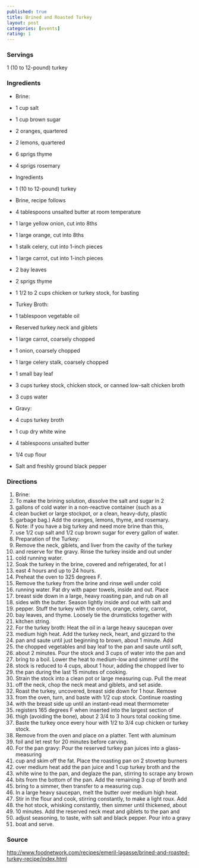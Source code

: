 ```yaml
---
published: true
title: Brined and Roasted Turkey
layout: post
categories: [events]
rating: 1
---
```

### Servings
1 (10 to 12-pound) turkey

### Ingredients
- Brine:
- 1 cup salt
- 1 cup brown sugar
- 2 oranges, quartered
- 2 lemons, quartered
- 6 sprigs thyme
- 4 sprigs rosemary

- Ingredients
- 1 (10 to 12-pound) turkey
- Brine, recipe follows
- 4 tablespoons unsalted butter at room temperature
- 1 large yellow onion, cut into 8ths
- 1 large orange, cut into 8ths
- 1 stalk celery, cut into 1-inch pieces
- 1 large carrot, cut into 1-inch pieces
- 2 bay leaves
- 2 sprigs thyme
- 1 1/2 to 2 cups chicken or turkey stock, for basting

- Turkey Broth:
- 1 tablespoon vegetable oil
- Reserved turkey neck and giblets
- 1 large carrot, coarsely chopped
- 1 onion, coarsely chopped
- 1 large celery stalk, coarsely chopped
- 1 small bay leaf
- 3 cups turkey stock, chicken stock, or canned low-salt chicken broth
- 3 cups water

- Gravy:
- 4 cups turkey broth
- 1 cup dry white wine
- 4 tablespoons unsalted butter
- 1/4 cup flour
- Salt and freshly ground black pepper

### Directions
1. Brine:
2. To make the brining solution, dissolve the salt and sugar in 2
3. gallons of cold water in a non-reactive container (such as a
4. clean bucket or large stockpot, or a clean, heavy-duty, plastic
5. garbage bag.) Add the oranges, lemons, thyme, and rosemary.
6. Note: if you have a big turkey and need more brine than this,
7. use 1/2 cup salt and 1/2 cup brown sugar for every gallon of water.
8. Preparation of the Turkey:
9. Remove the neck, giblets, and liver from the cavity of the turkey
10. and reserve for the gravy. Rinse the turkey inside and out under
11. cold running water.
12. Soak the turkey in the brine, covered and refrigerated, for at l
13. east 4 hours and up to 24 hours.
14. Preheat the oven to 325 degrees F.
15. Remove the turkey from the brine and rinse well under cold
16. running water. Pat dry with paper towels, inside and out. Place
17. breast side down in a large, heavy roasting pan, and rub on all
18. sides with the butter. Season lightly inside and out with salt and
19. pepper. Stuff the turkey with the onion, orange, celery, carrot,
20. bay leaves, and thyme. Loosely tie the drumsticks together with
21. kitchen string.
22. For the turkey broth: Heat the oil in a large heavy saucepan over
23. medium high heat. Add the turkey neck, heart, and gizzard to the
24. pan and saute until just beginning to brown, about 1 minute. Add
25. the chopped vegetables and bay leaf to the pan and saute until soft,
26. about 2 minutes. Pour the stock and 3 cups of water into the pan and
27. bring to a boil. Lower the heat to medium-low and simmer until the
28. stock is reduced to 4 cups, about 1 hour, adding the chopped liver to
29. the pan during the last 15 minutes of cooking.
30. Strain the stock into a clean pot or large measuring cup. Pull the meat
31. off the neck, chop the neck meat and giblets, and set aside.
32. Roast the turkey, uncovered, breast side down for 1 hour. Remove
33. from the oven, turn, and baste with 1/2 cup stock. Continue roasting
34. with the breast side up until an instant-read meat thermometer
35. registers 165 degrees F when inserted into the largest section of
36. thigh (avoiding the bone), about 2 3/4 to 3 hours total cooking time.
37. Baste the turkey once every hour with 1/2 to 3/4 cup chicken or turkey stock.
38. Remove from the oven and place on a platter. Tent with aluminum
39. foil and let rest for 20 minutes before carving.
40. For the pan gravy: Pour the reserved turkey pan juices into a glass-measuring
41. cup and skim off the fat. Place the roasting pan on 2 stovetop burners
42. over medium heat add the pan juice and 1 cup turkey broth and the
43. white wine to the pan, and deglaze the pan, stirring to scrape any brown
44. bits from the bottom of the pan. Add the remaining 3 cup of broth and
45. bring to a simmer, then transfer to a measuring cup.
46. In a large heavy saucepan, melt the butter over medium high heat.
47. Stir in the flour and cook, stirring constantly, to make a light roux. Add
48. the hot stock, whisking constantly, then simmer until thickened, about
49. 10 minutes. Add the reserved neck meat and giblets to the pan and
50. adjust seasoning, to taste, with salt and black pepper. Pour into a gravy
51. boat and serve.

### Source
<a href="http://www.foodnetwork.com/recipes/emeril-lagasse/brined-and-roasted-turkey-recipe/index.html" target="new">http://www.foodnetwork.com/recipes/emeril-lagasse/brined-and-roasted-turkey-recipe/index.html</a>
